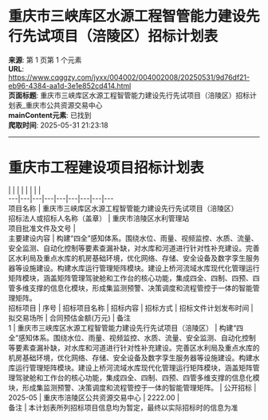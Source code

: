 # 重庆市三峡库区水源工程智管能力建设先行先试项目（涪陵区）招标计划表

**来源**: 第 1 页第 1 个元素  
**URL**: https://www.cqggzy.com/jyxx/004002/004002008/20250531/9d76df21-eb96-4384-aa1d-3e1e852cd414.html  
**页面标题**: 重庆市三峡库区水源工程智管能力建设先行先试项目（涪陵区）招标计划表_重庆市公共资源交易中心  
**mainContent元素**: 已找到  
**爬取时间**: 2025-05-31 21:23:18

---

# 重庆市工程建设项目招标计划表

|  |  |  |  |  |  |  |   
---|---|---|---|---|---|---|---|---  
项目名称 | 重庆市三峡库区水源工程智管能力建设先行先试项目（涪陵区）  
招标法人或招标人名称（盖章） |  重庆市涪陵区水利管理站   
项目批准文件及文号 |   
主要建设内容 | 构建“四全”感知体系。围绕水位、雨量、视频监控、水质、流量、安全监测、自动化控制等要素查漏补缺，对水库和河道进行针对性补充建设。完善区水利局及重点水库的机房基础环境，优化网络、存储、安全设备及数字孪生服务器等设施建设。构建水库运行管理矩阵模块。建设上桥河流域水库现代化管理运行矩阵模块，涵盖矩阵管理驾驶舱和工作台的核心功能，集成四全、四制、四预、四管多维支撑的信息化模块，形成集监测预警、决策调度和流程管控于一体的智能管理矩阵。  
招标项目 | 序号 | 招标项目名称 | 招标内容 | 招标方式 | 招标文件计划发布时间 | 拟交易场所 | 合同预估金额(万元) | 备注  
1 | 重庆市三峡库区水源工程智管能力建设先行先试项目（涪陵区） | 构建“四全”感知体系。围绕水位、雨量、视频监控、水质、流量、安全监测、自动化控制等要素查漏补缺，对水库和河道进行针对性补充建设。完善区水利局及重点水库的机房基础环境，优化网络、存储、安全设备及数字孪生服务器等设施建设。构建水库运行管理矩阵模块。建设上桥河流域水库现代化管理运行矩阵模块，涵盖矩阵管理驾驶舱和工作台的核心功能，集成四全、四制、四预、四管多维支撑的信息化模块，形成集监测预警、决策调度和流程管控于一体的智能管理矩阵。 | 公开招标 | 2025-05 | 重庆市涪陵区公共资源交易中心 | 2222.00 |   
备注 | 本计划表所列招标项目信息均为暂定，最终以实际招标时的信息为准  
  
  
  


